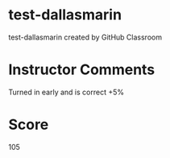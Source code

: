 # test-dallasmarin
test-dallasmarin created by GitHub Classroom

# Instructor Comments
Turned in early and is correct +5%
# Score
105
